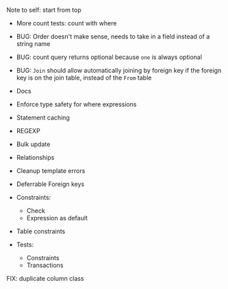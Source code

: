 Note to self: start from top

* More count tests:
    count with where

* BUG: Order doesn't make sense, needs to take in a field instead of a string name

* BUG: count query returns optional because `one` is always optional

* BUG: `Join` should allow automatically joining by foreign key if the foreign key
    is on the join table, instead of the `From` table

* Docs

* Enforce type safety for where expressions

* Statement caching

* REGEXP

* Bulk update

* Relationships

* Cleanup template errors

* Deferrable Foreign keys

* Constraints:
    * Check
    * Expression as default

* Table constraints

* Tests:
    * Constraints
    * Transactions

FIX:
    duplicate column class
